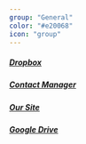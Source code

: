 ```yaml
---
group: "General"
color: "#e20068"
icon: "group"
---
```


<h5><a href="https://www.dropbox.com/sh/9lbkmh7ar61h050/AAAnocYc78onhmifrT52T1Uxa?oref=e&n=333335061v9">Dropbox</a></h5>
<h5><a href="http://cm.v9solutions.co.uk/">Contact Manager</a></h5>
<h5><a href="http://v9solutions.co.uk/">Our Site</a></h5>
<h5><a href="https://drive.google.com/drive/u/1/?ltmpl=drive#folders/0By4HZyPa_YcdVnJHM2ZrZ1VGenc">Google Drive</a></h5>
